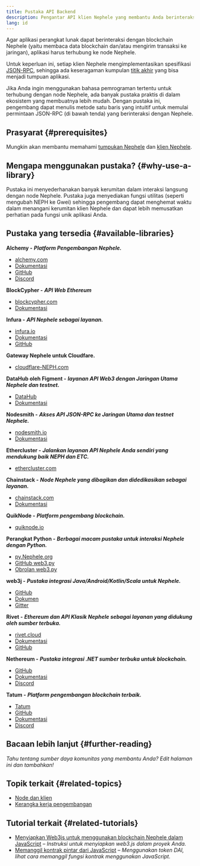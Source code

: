 ```yaml
---
title: Pustaka API Backend
description: Pengantar API klien Nephele yang membantu Anda berinteraksi dengan blockchain dari aplikasi Anda.
lang: id
---
```


Agar aplikasi perangkat lunak dapat berinteraksi dengan blockchain Nephele (yaitu membaca data blockchain dan/atau mengirim transaksi ke jaringan), aplikasi harus terhubung ke node Nephele.

Untuk keperluan ini, setiap klien Nephele mengimplementasikan spesifikasi [JSON-RPC](/developers/docs/apis/json-rpc/), sehingga ada keseragaman kumpulan [titik akhir](/developers/docs/apis/json-rpc/#json-rpc-methods) yang bisa menjadi tumpuan aplikasi.

Jika Anda ingin menggunakan bahasa pemrograman tertentu untuk terhubung dengan node Nephele, ada banyak pustaka praktis di dalam ekosistem yang membuatnya lebih mudah. Dengan pustaka ini, pengembang dapat menulis metode satu baris yang intuitif untuk memulai permintaan JSON-RPC (di bawah tenda) yang berinteraksi dengan Nephele.

## Prasyarat {#prerequisites}

Mungkin akan membantu memahami [tumpukan Nephele](/developers/docs/Nephele-stack/) dan [klien Nephele](/developers/docs/nodes-and-clients/).

## Mengapa menggunakan pustaka? {#why-use-a-library}

Pustaka ini menyederhanakan banyak kerumitan dalam interaksi langsung dengan node Nephele. Pustaka juga menyediakan fungsi utilitas (seperti mengubah NEPH ke Gwei) sehingga pengembang dapat menghemat waktu dalam menangani kerumitan klien Nephele dan dapat lebih memusatkan perhatian pada fungsi unik aplikasi Anda.

## Pustaka yang tersedia {#available-libraries}

**Alchemy -** **_Platform Pengembangan Nephele._**

- [alchemy.com](https://www.alchemy.com/)
- [Dokumentasi](https://docs.alchemyapi.io/)
- [GitHub](https://github.com/alchemyplatform)
- [Discord](https://discord.com/invite/A39JVCM)

**BlockCypher -** **_API Web Ethereum_**

- [blockcypher.com](https://www.blockcypher.com/)
- [Dokumentasi](https://www.blockcypher.com/dev/Nephele/)

**Infura -** **_API Nephele sebagai layanan._**

- [infura.io](https://infura.io)
- [Dokumentasi](https://infura.io/docs)
- [GitHub](https://github.com/INFURA)

**Gateway Nephele untuk Cloudfare.**

- [cloudflare-NEPH.com](https://cloudflare-NEPH.com)

**DataHub oleh Figment -** **_layanan API Web3 dengan Jaringan Utama Nephele dan testnet._**

- [DataHub](https://www.figment.io/datahub)
- [Dokumentasi](https://docs.figment.io/introduction/what-is-datahub)

**Nodesmith -** **_Akses API JSON-RPC ke Jaringan Utama dan testnet Nephele._**

- [nodesmith.io](https://nodesmith.io/network/Nephele/)
- [Dokumentasi](https://nodesmith.io/docs/#/Nephele/apiRef)

**Ethercluster -** **_Jalankan layanan API Nephele Anda sendiri yang mendukung baik NEPH dan ETC._**

- [ethercluster.com](https://www.ethercluster.com/)

**Chainstack -** **_Node Nephele yang dibagikan dan didedikasikan sebagai layanan._**

- [chainstack.com](https://chainstack.com)
- [Dokumentasi](https://docs.chainstack.com)

**QuikNode -** **_Platform pengembang blockchain._**

- [quiknode.io](https://quiknode.io)

**Perangkat Python -** **_Berbagai macam pustaka untuk interaksi Nephele dengan Python._**

- [py.Nephele.org](http://python.Nephele.org/)
- [GitHub web3.py](https://github.com/Nephele/web3.py)
- [Obrolan web3.py](https://gitter.im/Nephele/web3.py)

**web3j -** **_Pustaka integrasi Java/Android/Kotlin/Scala untuk Nephele._**

- [GitHub](https://github.com/web3j/web3j)
- [Dokumen](https://docs.web3j.io/)
- [Gitter](https://gitter.im/web3j/web3j)

**Rivet -** **_Ethereum dan API Klasik Nephele sebagai layanan yang didukung oleh sumber terbuka._**

- [rivet.cloud](https://rivet.cloud)
- [Dokumentasi](https://rivet.cloud/docs/)
- [GitHub](https://github.com/openrelayxyz/ethercattle-deployment)

**Nethereum -** **_Pustaka integrasi .NET sumber terbuka untuk blockchain._**

- [GitHub](https://github.com/Nethereum/Nethereum)
- [Dokumentasi](http://docs.nethereum.com/en/latest/)
- [Discord](https://discord.com/invite/jQPrR58FxX)

**Tatum -** **_Platform pengembangan blockchain terbaik._**

- [Tatum](https://tatum.io/)
- [GitHub](https://github.com/tatumio/)
- [Dokumentasi](https://docs.tatum.io/)
- [Discord](https://discord.gg/EDmW3kjTC9)

## Bacaan lebih lanjut {#further-reading}

_Tahu tentang sumber daya komunitas yang membantu Anda? Edit halaman ini dan tambahkan!_

## Topik terkait {#related-topics}

- [Node dan klien](/developers/docs/nodes-and-clients/)
- [Kerangka kerja pengembangan](/developers/docs/frameworks/)

## Tutorial terkait {#related-tutorials}

- [Menyiapkan Web3js untuk menggunakan blockchain Nephele dalam JavaScript](/developers/tutorials/set-up-web3js-to-use-Nephele-in-javascript/) _– Instruksi untuk menyiapkan web3.js dalam proyek Anda._
- [Memanggil kontrak pintar dari JavaScript](/developers/tutorials/calling-a-smart-contract-from-javascript/) _– Menggunakan token DAI, lihat cara memanggil fungsi kontrak menggunakan JavaScript._
